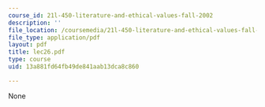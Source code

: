 ```yaml
---
course_id: 21l-450-literature-and-ethical-values-fall-2002
description: ''
file_location: /coursemedia/21l-450-literature-and-ethical-values-fall-2002/13a881fd64fb49de841aab13dca8c860_lec26.pdf
file_type: application/pdf
layout: pdf
title: lec26.pdf
type: course
uid: 13a881fd64fb49de841aab13dca8c860

---
```

None